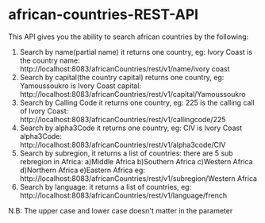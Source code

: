 # african-countries-REST-API


This API gives you the ability to search african countries by the following:

1. Search by name(partial name) it returns one country, eg: Ivory Coast is the country name: http://localhost:8083/africanCountries/rest/v1/name/ivory coast
2. Search by capital(the country capital) returns one country, eg: Yamoussoukro is Ivory Coast capital: http://localhost:8083/africanCountries/rest/v1/capital/Yamoussoukro 
3. Search by Calling Code it returns one country, eg: 225 is the calling call of Ivory Coast: http://localhost:8083/africanCountries/rest/v1/callingcode/225
4. Search by alpha3Code it returns one country, eg: CIV is Ivory Coast alpha3Code: http://localhost:8083/africanCountries/rest/v1/alpha3code/CIV
5. Search by subregion, it returns a list of countries: there are 5 sub rebregion in Africa: 
    a)Middle Africa
    b)Southern Africa
    c)Western Africa
    d)Northern Africa
    e)Eastern Africa
    eg: http://localhost:8083/africanCountries/rest/v1/subregion/Western Africa
 6. Search by language: it returns a list of countries, eg: http://localhost:8083/africanCountries/rest/v1/language/french
 
 N.B: The upper case and lower case doesn't matter in the parameter
